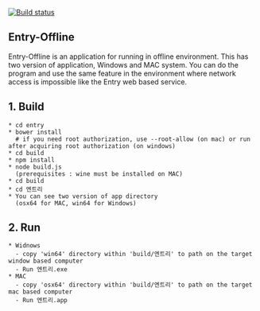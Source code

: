 [![Build status](https://ci.appveyor.com/api/projects/status/y3yyjagb93vf5lp5/branch/master?svg=true)](https://ci.appveyor.com/project/kimorkim/entry-offline/branch/master)
## Entry-Offline
 Entry-Offline is an application for running in offline environment.
 This has two version of application, Windows and MAC system.
 You can do the program and use the same feature in the environment where network access is impossible like the Entry web based  service.

## 1. Build 
    * cd entry
    * bower install 
      # if you need root authorization, use --root-allow (on mac) or run after acquiring root authorization (on windows)
    * cd build
    * npm install 
    * node build.js
      (prerequisites : wine must be installed on MAC)
    * cd build
    * cd 엔트리
    * You can see two version of app directory
      (osx64 for MAC, win64 for Windows)

## 2. Run
    * Widnows 
      - copy 'win64' directory within 'build/엔트리' to path on the target window based computer
      - Run 엔트리.exe 
    * MAC
      - copy 'osx64' directory within 'build/엔트리' to path on the target mac based computer
      - Run 엔트리.app
